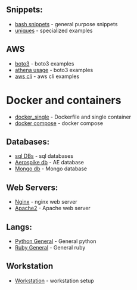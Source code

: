 ## Snippets:  
* [bash snippets](docs/snippets/bash_snippets.md)   - general purpose snippets  
* [uniques](docs/snippets/uniques/uniques.md) - specialized examples

## AWS 
* [boto3](docs/snippets/aws/boto3_items.md) - boto3 examples   
* [athena usage](docs/snippets/aws/athena.md) - boto3 examples   
* [aws cli](docs/snippets/aws/aws_clis.md) - aws cli examples   


# Docker and containers
* [docker_single](docs/snippets/containers/docker_single.md) - Dockerfile and single container
* [docker compose](docs/snippets/containers/docker_single.md) - docker compose 

  
## Databases:   
* [sql DBs](docs/snippets/databases/rdbs.md) - sql databases    
* [Aerospike db](docs/snippets/databases/aerospike.md) - AE database  
* [Mongo db](docs/snippets/databases/mongodb.md) - Mongo database  

## Web Servers:  
* [Nginx](docs/snippets/webservers/nginx.conf.md) - nginx web server    
* [Apache2](docs/snippets/webservers/apache_httpd.md) - Apache web server    
  
## Langs:
* [Python General](docs/snippets/langs/python_gen.md) - General python 
* [Ruby General](docs/snippets/langs/ruby_gen.md) - General ruby 


## Workstation
* [Workstation](docs/workstation/devenv_setup.md) - workstation setup  

 
